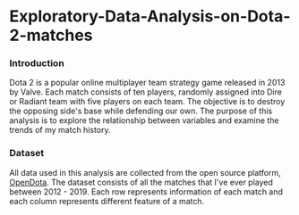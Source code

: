 # Exploratory-Data-Analysis-on-Dota-2-matches

### Introduction
Dota 2 is a popular online multiplayer team strategy game released in 2013 by Valve. Each match consists of ten players, randomly assigned into Dire or Radiant team with five players on each team. The objective is to destroy the opposing side's base while defending our own. The purpose of this analysis is to explore the relationship between variables and examine the trends of my match history.

### Dataset
All data used in this analysis are collected from the open source platform, [OpenDota](https://www.opendota.com/). The dataset consists of all the matches that I've ever played between 2012 - 2019. Each row represents information of each match and each column represents different feature of a match.
